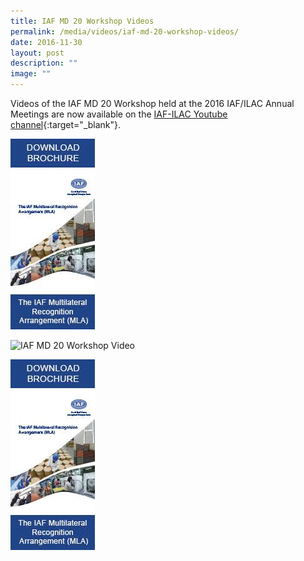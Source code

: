 ```yaml
---
title: IAF MD 20 Workshop Videos
permalink: /media/videos/iaf-md-20-workshop-videos/
date: 2016-11-30
layout: post
description: ""
image: ""
---
```

Videos of the IAF MD 20 Workshop held at the 2016 IAF/ILAC Annual Meetings are now available on the [IAF-ILAC Youtube channel](https://www.youtube.com/user/IAFandILAC){:target="\_blank"}.

![videos/iaf-md-20-workshop-videos](/images/press-release/documents/IAF-MD-20-Workshop-Videos.jpg)

<img style="width:135px" alt="IAF MD 20 Workshop Video">

![IAF pic](/images/press-release/documents/IAF-MD-20-Workshop-Videos.jpg)